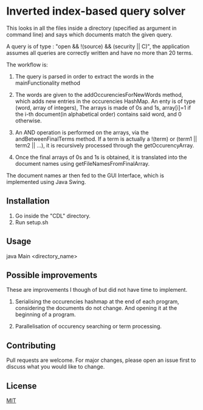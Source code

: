 # Inverted index-based query solver

This looks in all the files inside a directory (specified as argument in command line)
and says which documents match the given query.

A query is of type : "open && !(source) && (security || C)",
the application assumes all queries are correctly written and have no
more than 20 terms.

The workflow is:
1) The query is parsed in order to extract the words in the mainFunctionality method

2) The words are given to the addOccurenciesForNewWords method, which adds new entries
	in the occurencies HashMap. An enty is of type (word, array of integers),
	The arrays is made of 0s and 1s, array[i]=1 if the i-th document(in alphabetical order)
	contains said word, and 0 otherwise.

3) An AND operation is performed on the arrays, via the andBetweenFinalTerms method.
	If a term is actually a !(term) or (term1 || term2 || ...), it is recursively 
	processed through the getOccurencyArray.

4) Once the final arrays of 0s and 1s is obtained, it is translated into the
	document names using getFileNamesFromFinalArray.

The document names ar then fed to the GUI Interface, which is implemented using Java Swing.

## Installation

1) Go inside the "CDL" directory.
2) Run setup.sh

## Usage
java Main <directory_name>

## Possible improvements
These are improvements I though of but did not have time to implement.
1) Serialising the occurencies hashmap at the end of each program,
	considering the documents do not change. And opening it at the beginning
	of a program.

2) Parallelisation of occurency searching or term processing.

## Contributing
Pull requests are welcome. For major changes, please open an issue first to discuss what you would like to change.

## License
[MIT](https://choosealicense.com/licenses/mit/)